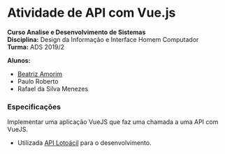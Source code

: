 # Atividade de API com Vue.js 

__Curso Analise e Desenvolvimento de Sistemas__  
__Disciplina:__ Design da Informação e Interface Homem Computador   
__Turma:__ ADS 2019/2

__Alunos:__ 
- [Beatriz Amorim](https://github.com/bia-amorim)  
- Paulo Roberto
- Rafael da Silva Menezes


### Especificações 

Implementar uma aplicação VueJS que faz uma chamada a uma API com VueJS. 
- Utilizada [API Lotoácil](https://apiloterias.com.br/) para o desenvolvimento.

